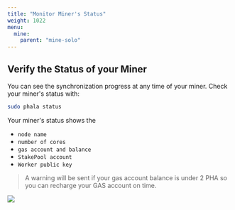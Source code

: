 ```yaml
---
title: "Monitor Miner's Status"
weight: 1022
menu:
  mine:
    parent: "mine-solo"
---
```



## Verify the Status of your Miner

You can see the synchronization progress at any time of your miner.
Check your miner's status with:

```bash
sudo phala status
```

Your miner's status shows the
* `node name`
* `number of cores`
* `gas account and balance`
* `StakePool account`
* `Worker public key`

> A warning will be sent if your gas account balance is under 2 PHA so you can recharge your GAS account on time.

![](/images/docs/mine-solo/2-3-1.png)
